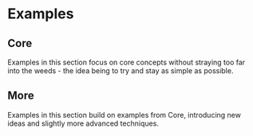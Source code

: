 # Examples

## Core

Examples in this section focus on core concepts without straying too far into the weeds - the idea being to try and stay as simple as possible.

## More

Examples in this section build on examples from Core, introducing new ideas and slightly more advanced techniques.